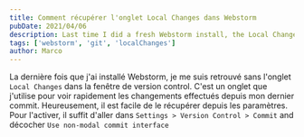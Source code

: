 ```yaml
---
title: Comment récupérer l'onglet Local Changes dans Webstorm
pubDate: 2021/04/06
description: Last time I did a fresh Webstorm install, the Local Changes tab was missing
tags: ['webstorm', 'git', 'localChanges']
author: Marco
---
```


La dernière fois que j'ai installé Webstorm, je me suis retrouvé sans l'onglet `Local Changes` dans la fenêtre de version control.
C'est un onglet que j'utilise pour voir rapidement les changements effectués depuis mon dernier commit. Heureusement, il est facile de le récupérer depuis les paramètres.
Pour l'activer, il suffit d'aller dans `Settings > Version Control > Commit` and décocher `Use non-modal commit interface` 
